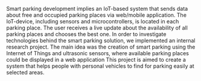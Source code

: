Smart parking development implies an IoT-based system that sends data about free and occupied parking places via web/mobile application. The IoT-device, including sensors and microcontrollers, is located in each parking place. The user receives a live update about the availability of all parking places and chooses the best one.
In order to investigate technologies behind the smart parking solution, we implemented an internal research project. The main idea was the creation of smart parking using the Internet of Things and ultrasonic sensors, where available parking places could be displayed in a web application
This project is aimed to create a system that helps people with personal vehicles to find for parking easily at selected areas.
